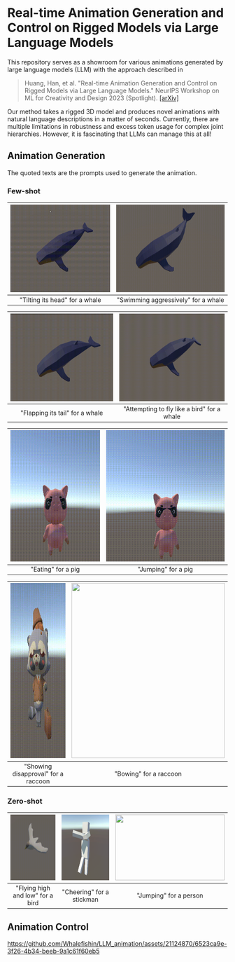 # Real-time Animation Generation and Control on Rigged Models via Large Language Models
 
This repository serves as a showroom for various animations generated by large language models (LLM) with the approach described in

> Huang, Han, et al. "Real-time Animation Generation and Control on Rigged Models via Large Language Models." NeurIPS Workshop on ML for Creativity and Design 2023 (Spotlight).
> [[arXiv]](https://arxiv.org/abs/2310.17838)

Our method takes a rigged 3D model and produces novel animations with natural language descriptions in a matter of seconds. Currently, there are multiple limitations in robustness and excess token usage for complex joint hierarchies. However, it is fascinating that LLMs can manage this at all!

## Animation Generation

The quoted texts are the prompts used to generate the animation.

### Few-shot

| <img src="/videos/whale_head_moving.gif" width="375" height="200"/>| <img src="/videos/whale_swim_aggressively.gif" width="375" height="200"/> |
| :-------------: | :-------------: | 
| "Tilting its head" for a whale  | "Swimming aggressively" for a whale |

| <img src="/videos/whale_tail_flap.gif" width="375" height="200"/>| <img src="/videos/whale_attempting_to_fly.gif" width="375" height="200"/> |
| :-------------: | :-------------: | 
| "Flapping its tail" for a whale  | "Attempting to fly like a bird" for a whale |

| <img src="/videos/pig_eat.gif" width="300" height="300"/> | <img src="/videos/pig_jump.gif" width="400" height="300"/>  |
| :-------------: | :-------------: | 
| "Eating" for a pig | "Jumping" for a pig |

| <img src="/videos/raccoon_disapproval.gif" width="350" height="400"/>| <img src="/videos/raccoon_bow.gif" width="350" height="400"/>  |
| :-------------: | :-------------: | 
| "Showing disapproval" for a raccoon | "Bowing" for a raccoon  |

### Zero-shot

| <img src="/videos/bird_flying_high_and_low.gif" width="200" height="150"/> |  <img src="/videos/stickman_cheering.gif" width="150" height="150"/> | <img src="/videos/person_jumping.gif" width="250" height="150"/>  |
| :-------------: | :-------------: | :-------------: | 
| "Flying high and low" for a bird | "Cheering" for a stickman  | "Jumping" for a person  |


## Animation Control

https://github.com/Whalefishin/LLM_animation/assets/21124870/6523ca9e-3f26-4b34-beeb-9a1c61f60eb5

